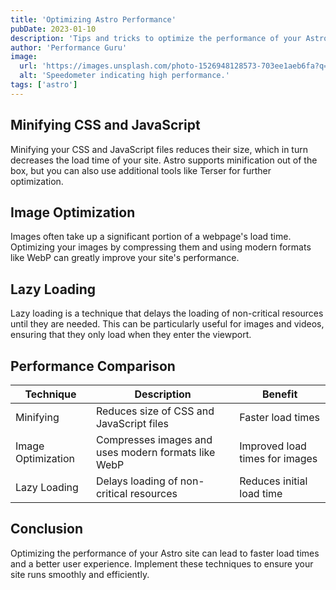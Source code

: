 ```yaml
---
title: 'Optimizing Astro Performance'
pubDate: 2023-01-10
description: 'Tips and tricks to optimize the performance of your Astro site.'
author: 'Performance Guru'
image:
  url: 'https://images.unsplash.com/photo-1526948128573-703ee1aeb6fa?q=80&w=2074&auto=format&fit=crop&ixlib=rb-4.0.3&ixid=M3wxMjA3fDB8MHxwaG90by1wYWdlfHx8fGVufDB8fHx8fA%3D%3D'
  alt: 'Speedometer indicating high performance.'
tags: ['astro']
---
```


## Minifying CSS and JavaScript

Minifying your CSS and JavaScript files reduces their size, which in turn decreases the load time of your site. Astro supports minification out of the box, but you can also use additional tools like Terser for further optimization.

## Image Optimization

Images often take up a significant portion of a webpage's load time. Optimizing your images by compressing them and using modern formats like WebP can greatly improve your site's performance.

## Lazy Loading

Lazy loading is a technique that delays the loading of non-critical resources until they are needed. This can be particularly useful for images and videos, ensuring that they only load when they enter the viewport.

## Performance Comparison

| Technique          | Description                                         | Benefit                        |
| ------------------ | --------------------------------------------------- | ------------------------------ |
| Minifying          | Reduces size of CSS and JavaScript files            | Faster load times              |
| Image Optimization | Compresses images and uses modern formats like WebP | Improved load times for images |
| Lazy Loading       | Delays loading of non-critical resources            | Reduces initial load time      |

## Conclusion

Optimizing the performance of your Astro site can lead to faster load times and a better user experience. Implement these techniques to ensure your site runs smoothly and efficiently.
